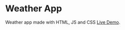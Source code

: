 # Weather App

Weather app made with HTML, JS and CSS
[Live Demo](https://codepen.io/LAWBowie/pen/Jjmagga).
